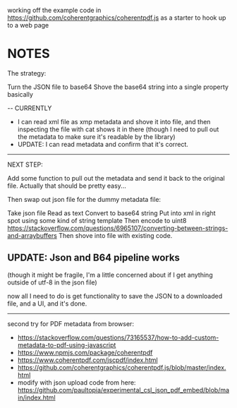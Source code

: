 working off the example code in https://github.com/coherentgraphics/coherentpdf.js as a starter to hook up to a web page

# NOTES

The strategy:

Turn the JSON file to base64
Shove the base64 string into a single property basically 

--
CURRENTLY
- I can read xml file as xmp metadata and shove it into file, and then inspecting the file with cat shows it in there (though I need to pull out the metadata to make sure it's readable by the library)
- UPDATE: I can read metadata and confirm that it's correct. 
---

NEXT STEP: 

Add some function to pull out the metadata and send it back to the original file.  Actually that should be pretty easy...

Then swap out json file for the dummy metadata file: 

Take json file
Read as text
Convert to base64 string
Put into xml in right spot using some kind of string template
Then encode to uint8 https://stackoverflow.com/questions/6965107/converting-between-strings-and-arraybuffers
Then shove into file with existing code.

## UPDATE: Json and B64 pipeline works

(though it might be fragile, I'm a little concerned about if I get anything outside of utf-8 in the json file)

now all I need to do is get functionality to save the JSON to a downloaded file, and a UI, and it's done.


----

second try for PDF metadata from browser:

- https://stackoverflow.com/questions/73165537/how-to-add-custom-metadata-to-pdf-using-javascript 
- https://www.npmjs.com/package/coherentpdf
- https://www.coherentpdf.com/jscpdf/index.html
- https://github.com/coherentgraphics/coherentpdf.js/blob/master/index.html
- modify with json upload code from here: https://github.com/paultopia/experimental_csl_json_pdf_embed/blob/main/index.html 
